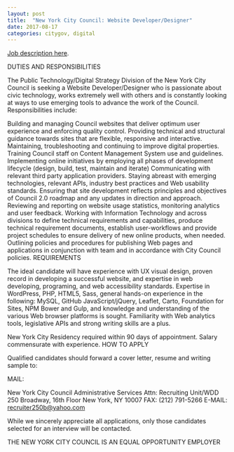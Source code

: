 ```yaml
---
layout: post
title:  "New York City Council: Website Developer/Designer"
date: 2017-08-17
categories: citygov, digital
---
```


[Job description here](https://council.nyc.gov/jobs/website-developerdesigner/).

DUTIES AND RESPONSIBILITIES

The Public Technology/Digital Strategy Division of the New York City Council is seeking a Website Developer/Designer who is passionate about civic technology, works extremely well with others and is constantly looking at ways to use emerging tools to advance the work of the Council. Responsibilities include:

Building and managing Council websites that deliver optimum user experience and enforcing quality control.
Providing technical and structural guidance towards sites that are flexible, responsive and interactive.
Maintaining, troubleshooting and continuing to improve digital properties.
Training Council staff on Content Management System use and guidelines.
Implementing online initiatives by employing all phases of development lifecycle (design, build, test, maintain and iterate)
Communicating with relevant third party application providers.
Staying abreast with emerging technologies, relevant APIs, industry best practices and Web usability standards.
Ensuring that site development reflects principles and objectives of Council 2.0 roadmap and any updates in direction and approach.
Reviewing and reporting on website usage statistics, monitoring analytics and user feedback.
Working with Information Technology and across divisions to define technical requirements and capabilities, produce technical requirement documents, establish user-workflows and provide project schedules to ensure delivery of new online products, when needed.
Outlining policies and procedures for publishing Web pages and applications in conjunction with team and in accordance with City Council policies.
REQUIREMENTS

The ideal candidate will have experience with UX visual design, proven record in developing a successful website, and expertise in web developing, programing, and web accessibility standards. Expertise in WordPress, PHP, HTML5, Sass, general hands-on experience in the following: MySQL, GitHub JavaScript/jQuery, Leaflet, Carto,  Foundation for Sites, NPM Bower and Gulp, and knowledge and understanding of the various Web browser platforms is sought. Familiarity with Web analytics tools, legislative APIs and strong writing skills are a plus.

New York City Residency required within 90 days of appointment. Salary commensurate with experience.
HOW TO APPLY

Qualified candidates should forward a cover letter, resume and writing sample to:

MAIL:                  

New York City Council
Administrative Services
Attn: Recruiting Unit/WDD
250 Broadway, 16th Floor
New York, NY 10007
FAX:                     (212) 791-5266
E-MAIL:              recruiter250b@yahoo.com

While we sincerely appreciate all applications, only those candidates selected for an interview will be contacted.

THE NEW YORK CITY COUNCIL IS AN EQUAL OPPORTUNITY EMPLOYER
